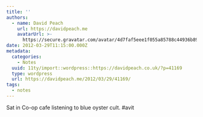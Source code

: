 ```yaml
---
title: ''
authors:
  - name: David Peach
    url: https://davidpeach.me
    avatarUrl: >-
      https://secure.gravatar.com/avatar/4d7faf5eee1f055a85788c44936b8995eaab6dfb004e7854ec747ccb272e91ee?s=96&d=mm&r=g
date: 2012-03-29T11:15:00.000Z
metadata:
  categories:
    - Notes
  uuid: 11ty/import::wordpress::https://davidpeach.co.uk/?p=41169
  type: wordpress
  url: https://davidpeach.me/2012/03/29/41169/
tags:
  - notes
---
```

Sat in Co-op cafe listening to blue oyster cult. #avit